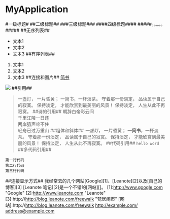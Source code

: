 # MyApplication

#一级标题#
##二级标题##
###三级标题###
####四级标题####
#####。。。。。#####
##无序列表##
- 文本1
- 文本2
- 文本3
##有序列表##
1. 文本1
2. 文本2
3. 文本3
##连接和图片##
[简书](http://www.jianshu.com)

![](http://upload-images.jianshu.io/upload_images/259-0ad0d0bfc1c608b6.jpg?imageMogr2/auto-orient/strip%7CimageView2/2/w/1240)
##引用##
> 一盏灯， 一片昏黄； 一简书，一杯淡茶。 守着那一份淡定， 品读属于自己的寂寞。 保持淡定， 才能欣赏到最美丽的风景！ 保持淡定， 人生从此不再寂寞。
##诗的引用##
>朝辞白帝彩云间<br>
>千里江陵一日还<br>
>两岸猿声啼不住<br>
>轻舟已过万重山
##粗体和斜体##
*一盏灯*， 一片昏黄； **一简书**，一杯淡茶。 守着那一份淡定， 品读属于自己的寂寞。 保持淡定， 才能欣赏到最美丽的风景！ 保持淡定， 人生从此不再寂寞。
##代码引用##
`hello word`
##多代码引用##
```
第一行代码
第二行代码
第三行代码
```
##连接显示方式##
我经常去的几个网站[Google][1]、[Leanote][2]以及[自己的博客][3]
[Leanote 笔记][2]是一个不错的[网站][]。
[1]:http://www.google.com "Google"
[2]:http://www.leanote.com "Leanote"
[3]:http://http://blog.leanote.com/freewalk "梵居闹市"
[网站]:http://http://blog.leanote.com/freewalk
<http://example.com/>  
<address@example.com>